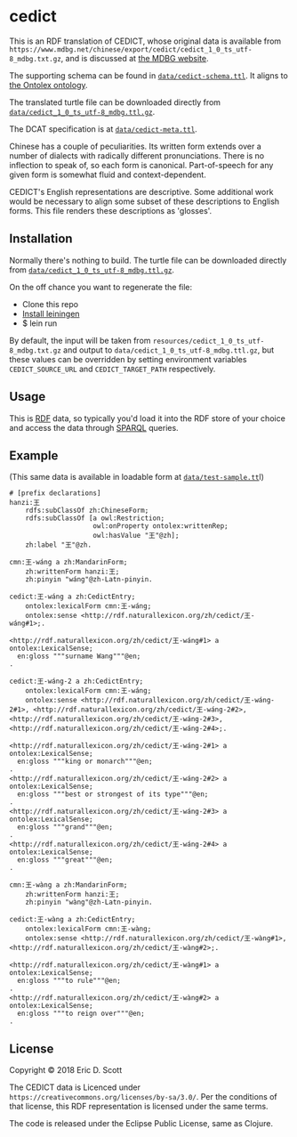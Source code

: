 # cedict

This is an RDF translation of CEDICT, whose original data is available
from
`https://www.mdbg.net/chinese/export/cedict/cedict_1_0_ts_utf-8_mdbg.txt.gz`,
and is discussed at [the MDBG website](https://www.mdbg.net/chinese/dictionary?page=cedict).


The supporting schema can be found in [`data/cedict-schema.ttl`](https://github.com/ont-app/cedict/blob/master/data/cedict-schema.ttl). It
aligns to [the Ontolex ontology](https://www.w3.org/2016/05/ontolex/).

The translated turtle file can be downloaded directly from
[`data/cedict_1_0_ts_utf-8_mdbg.ttl.gz`](https://github.com/ont-app/cedict/blob/master/data/cedict_1_0_ts_utf-8_mdbg.ttl.gz).

The DCAT specification is at [`data/cedict-meta.ttl`](https://github.com/ont-app/cedict/blob/master/data/cedict-meta.ttl).

Chinese has a couple of peculiarities. Its written form extends over a
number of dialects with radically different pronunciations. There is
no inflection to speak of, so each form is canonical. Part-of-speech
for any given form is somewhat fluid and context-dependent.

CEDICT's English representations are descriptive. Some additional work
would be necessary to align some subset of these descriptions to
English forms. This file renders these descriptions as 'glosses'.

## Installation

Normally there's nothing to build. The turtle file can be downloaded directly from
[`data/cedict_1_0_ts_utf-8_mdbg.ttl.gz`](https://github.com/ont-app/cedict/blob/master/data/cedict_1_0_ts_utf-8_mdbg.ttl.gz).

On the off chance you want to regenerate the file:

* Clone this repo
* [Install leiningen](https://leiningen.org/#install)
* $ lein run

By default, the input will be taken from
`resources/cedict_1_0_ts_utf-8_mdbg.txt.gz` and output to
`data/cedict_1_0_ts_utf-8_mdbg.ttl.gz`, but these values can be
overridden by setting environment variables `CEDICT_SOURCE_URL` and
`CEDICT_TARGET_PATH` respectively.


## Usage

This is [RDF](https://en.wikipedia.org/wiki/Resource_Description_Framework) data, so typically you'd load it into the RDF store of your choice and access the data through [SPARQL](https://en.wikipedia.org/wiki/SPARQL) queries.


## Example 

(This same data is available in loadable form at [`data/test-sample.tt`](https://github.com/ont-app/cedict/blob/master/data/test-sample.ttl)l)

~~~~
# [prefix declarations]
hanzi:王
    rdfs:subClassOf zh:ChineseForm;
    rdfs:subClassOf [a owl:Restriction;
                     owl:onProperty ontolex:writtenRep;
                     owl:hasValue "王"@zh];
    zh:label "王"@zh.
  
cmn:王-wáng a zh:MandarinForm;
    zh:writtenForm hanzi:王;
    zh:pinyin "wáng"@zh-Latn-pinyin.

cedict:王-wáng a zh:CedictEntry;
    ontolex:lexicalForm cmn:王-wáng;
    ontolex:sense <http://rdf.naturallexicon.org/zh/cedict/王-wáng#1>;.

<http://rdf.naturallexicon.org/zh/cedict/王-wáng#1> a ontolex:LexicalSense;
  en:gloss """surname Wang"""@en;
.

cedict:王-wáng-2 a zh:CedictEntry;
    ontolex:lexicalForm cmn:王-wáng;
    ontolex:sense <http://rdf.naturallexicon.org/zh/cedict/王-wáng-2#1>, <http://rdf.naturallexicon.org/zh/cedict/王-wáng-2#2>, <http://rdf.naturallexicon.org/zh/cedict/王-wáng-2#3>, <http://rdf.naturallexicon.org/zh/cedict/王-wáng-2#4>;.

<http://rdf.naturallexicon.org/zh/cedict/王-wáng-2#1> a ontolex:LexicalSense;
  en:gloss """king or monarch"""@en;
.
<http://rdf.naturallexicon.org/zh/cedict/王-wáng-2#2> a ontolex:LexicalSense;
  en:gloss """best or strongest of its type"""@en;
.
<http://rdf.naturallexicon.org/zh/cedict/王-wáng-2#3> a ontolex:LexicalSense;
  en:gloss """grand"""@en;
.
<http://rdf.naturallexicon.org/zh/cedict/王-wáng-2#4> a ontolex:LexicalSense;
  en:gloss """great"""@en;
.

cmn:王-wàng a zh:MandarinForm;
    zh:writtenForm hanzi:王;
    zh:pinyin "wàng"@zh-Latn-pinyin.

cedict:王-wàng a zh:CedictEntry;
    ontolex:lexicalForm cmn:王-wàng;
    ontolex:sense <http://rdf.naturallexicon.org/zh/cedict/王-wàng#1>, <http://rdf.naturallexicon.org/zh/cedict/王-wàng#2>;.

<http://rdf.naturallexicon.org/zh/cedict/王-wàng#1> a ontolex:LexicalSense;
  en:gloss """to rule"""@en;
.
<http://rdf.naturallexicon.org/zh/cedict/王-wàng#2> a ontolex:LexicalSense;
  en:gloss """to reign over"""@en;
.
~~~~

## License

Copyright © 2018 Eric D. Scott

The CEDICT data is Licenced under
`https://creativecommons.org/licenses/by-sa/3.0/`. Per the conditions
of that license, this RDF representation is licensed under the same
terms. 

The code is released under the Eclipse Public License, same as Clojure.

